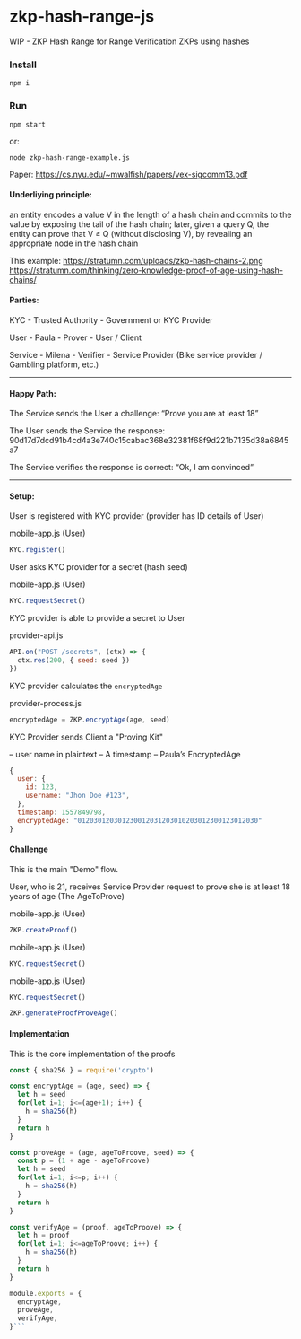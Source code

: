 # zkp-hash-range-js
WIP - ZKP Hash Range for Range Verification ZKPs using hashes


### Install

    npm i

<!-- or simply: `npm i -g sha256` - the only dependency required for the core -->


### Run

    npm start

or:

    node zkp-hash-range-example.js

Paper: https://cs.nyu.edu/~mwalfish/papers/vex-sigcomm13.pdf

#### Underliying principle:

an entity encodes a value V in the length of a hash chain and commits to the
value by exposing the tail of the hash chain; later, given a query Q,
the entity can prove that V ≥ Q (without disclosing V), by revealing
an appropriate node in the hash chain

This example: https://stratumn.com/uploads/zkp-hash-chains-2.png
https://stratumn.com/thinking/zero-knowledge-proof-of-age-using-hash-chains/

#### Parties:

KYC - Trusted Authority - Government or KYC Provider

User - Paula - Prover - User / Client

Service - Milena - Verifier - Service Provider (Bike service provider / Gambling platform, etc.)

---

#### Happy Path:

The Service sends the User a challenge: “Prove you are at least 18”

The User sends the Service the response: 90d17d7dcd91b4cd4a3e740c15cabac368e32381f68f9d221b7135d38a6845a7

The Service verifies the response is correct: “Ok, I am convinced”

----

#### Setup:

User is registered with KYC provider (provider has ID details of User)

mobile-app.js (User)
```js
KYC.register()
```

User asks KYC provider for a secret (hash seed)

mobile-app.js (User)
```js
KYC.requestSecret()
```

KYC provider is able to provide a secret to User

provider-api.js
```js
API.on("POST /secrets", (ctx) => {
  ctx.res(200, { seed: seed })
})
```

KYC provider calculates the `encryptedAge`

provider-process.js
```js
encryptedAge = ZKP.encryptAge(age, seed)
```

KYC Provider sends Client a "Proving Kit"

– user name in plaintext
– A timestamp
– Paula’s EncryptedAge

```js
{
  user: {
    id: 123,
    username: "Jhon Doe #123",
  },
  timestamp: 1557849798,
  encryptedAge: "012030120301230012031203010203012300123012030"
}
```

#### Challenge

This is the main "Demo" flow.

User, who is 21, receives Service Provider request to prove she is at least 18 years of age (The AgeToProve)

mobile-app.js (User)
```js
ZKP.createProof()
```

mobile-app.js (User)
```js
KYC.requestSecret()
```

mobile-app.js (User)
```js
KYC.requestSecret()

ZKP.generateProofProveAge()
```

#### Implementation

This is the core implementation of the proofs

```js
const { sha256 } = require('crypto')

const encryptAge = (age, seed) => {
  let h = seed
  for(let i=1; i<=(age+1); i++) {
    h = sha256(h)
  }
  return h
}

const proveAge = (age, ageToProove, seed) => {
  const p = (1 + age - ageToProove)
  let h = seed
  for(let i=1; i<=p; i++) {
    h = sha256(h)
  }
  return h
}

const verifyAge = (proof, ageToProove) => {
  let h = proof
  for(let i=1; i<=ageToProove; i++) {
    h = sha256(h)
  }
  return h
}

module.exports = {
  encryptAge,
  proveAge,
  verifyAge,
}```
